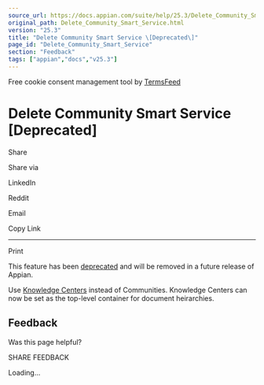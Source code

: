 ```yaml
---
source_url: https://docs.appian.com/suite/help/25.3/Delete_Community_Smart_Service.html
original_path: Delete_Community_Smart_Service.html
version: "25.3"
title: "Delete Community Smart Service \[Deprecated\]"
page_id: "Delete_Community_Smart_Service"
section: "Feedback"
tags: ["appian","docs","v25.3"]
---
```



Free cookie consent management tool by [TermsFeed](https://www.termsfeed.com/)

# Delete Community Smart Service \[Deprecated\]

Share

Share via

LinkedIn

Reddit

Email

Copy Link

* * *

Print

This feature has been [deprecated](Deprecated_Features.html) and will be removed in a future release of Appian.

Use [Knowledge Centers](Create_Knowledge_Center_Smart_Service.html) instead of Communities. Knowledge Centers can now be set as the top-level container for document heirarchies.

## Feedback

Was this page helpful?

SHARE FEEDBACK

Loading...